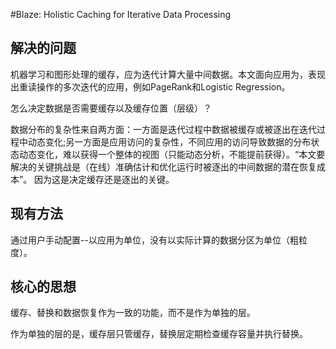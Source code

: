 #Blaze: Holistic Caching for Iterative Data Processing

## 解决的问题
机器学习和图形处理的缓存，应为迭代计算大量中间数据。本文面向应用为，表现出重读操作的多次迭代的应用，例如PageRank和Logistic Regression。

怎么决定数据是否需要缓存以及缓存位置（层级）？


数据分布的复杂性来自两方面：一方面是迭代过程中数据被缓存或被逐出在迭代过程中动态变化;另一方面是应用访问的复杂性，不同应用的访问导致数据的分布状态动态变化，难以获得一个整体的视图（只能动态分析，不能提前获得）。“本文要解决的关键挑战是（在线）准确估计和优化运行时被逐出的中间数据的潜在恢复成本”。
因为这是决定缓存还是逐出的关键。

## 现有方法

通过用户手动配置--以应用为单位，没有以实际计算的数据分区为单位（粗粒度）。


## 核心的思想

缓存、替换和数据恢复作为一致的功能，而不是作为单独的层。

作为单独的层的是，缓存层只管缓存，替换层定期检查缓存容量并执行替换。





